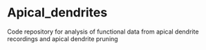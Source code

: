 # Apical_dendrites
Code repository for analysis of functional data from apical dendrite recordings and apical dendrite pruning
